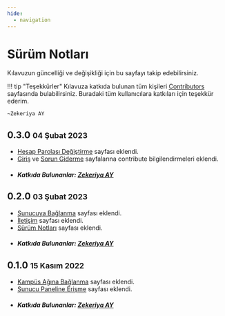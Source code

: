 ```yaml
---
hide:
  - navigation
---
```


# Sürüm Notları

Kılavuzun güncelliği ve değişikliği için bu sayfayı takip edebilirsiniz.

!!! tip "Teşekkürler"
    Kılavuza katkıda bulunan tüm kişileri [Contributors](https://github.com/ZekeriyaAY/suserguide/graphs/contributors) sayfasında bulabilirsiniz. Buradaki tüm kullanıcılara katkıları için teşekkür ederim.
    
    ~Zekeriya AY

## 0.3.0 <small>04 Şubat 2023</small>
- [Hesap Parolası Değiştirme](04-parola-degistirme.md) sayfası eklendi.
- [Giriş](index.md) ve [Sorun Giderme](sorun-giderme.md) sayfalarına contribute bilgilendirmeleri eklendi.
- ##### Katkıda Bulunanlar: [Zekeriya AY](https://github.com/ZekeriyaAY)

## 0.2.0 <small>03 Şubat 2023</small>

- [Sunucuya Bağlanma](03-sunucuya-baglanma.md) sayfası eklendi.
- [İletişim](iletisim.md) sayfası eklendi.
- [Sürüm Notları](surum-notlari.md) sayfası eklendi.
- ##### Katkıda Bulunanlar: [Zekeriya AY](https://github.com/ZekeriyaAY)

## 0.1.0 <small>15 Kasım 2022</small>

- [Kampüs Ağına Bağlanma](01-kampus-agina-baglanma.md) sayfası eklendi.
- [Sunucu Paneline Erişme](02-sunucu-paneline-erisme.md) sayfası eklendi.
- ##### Katkıda Bulunanlar: [Zekeriya AY](https://github.com/ZekeriyaAY)

<br>
